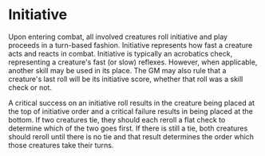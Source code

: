 # Initiative
Upon entering combat, all involved creatures roll initiative and play proceeds in a turn-based fashion. Initiative represents how fast a creature acts and reacts in combat. Initiative is typically an acrobatics check, representing a creature's fast (or slow) reflexes. However, when applicable, another skill may be used in its place. The GM may also rule that a creature's last roll will be its initiative score, whether that roll was a skill check or not. 

A critical success on an initiative roll results in the creature being placed at the top of initiative order and a critical failure results in being placed at the bottom. If two creatures tie, they should each reroll a flat check to determine which of the two goes first. If there is still a tie, both creatures should reroll until there is no tie and that result determines the order which those creatures take their turns.  
